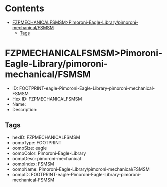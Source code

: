 



Contents
========

* [FZPMECHANICALFSMSM>Pimoroni-Eagle-Library/pimoroni-mechanical/FSMSM](#fzpmechanicalfsmsmpimoroni-eagle-librarypimoroni-mechanicalfsmsm)
	* [Tags](#tags)

# FZPMECHANICALFSMSM>Pimoroni-Eagle-Library/pimoroni-mechanical/FSMSM

- ID: FOOTPRINT-eagle-Pimoroni-Eagle-Library-pimoroni-mechanical-FSMSM
- Hex ID: FZPMECHANICALFSMSM
- Name: 
- Description: 

## Tags

- hexID: FZPMECHANICALFSMSM
- oompType: FOOTPRINT
- oompSize: eagle
- oompColor: Pimoroni-Eagle-Library
- oompDesc: pimoroni-mechanical
- oompIndex: FSMSM
- oompName: Pimoroni-Eagle-Library/pimoroni-mechanical/FSMSM
- oompID: FOOTPRINT-eagle-Pimoroni-Eagle-Library-pimoroni-mechanical-FSMSM
